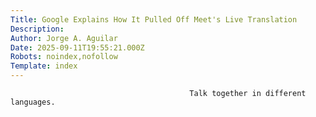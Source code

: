 ```yaml
---
Title: Google Explains How It Pulled Off Meet's Live Translation
Description: 
Author: Jorge A. Aguilar
Date: 2025-09-11T19:55:21.000Z
Robots: noindex,nofollow
Template: index
---
```


                                            Talk together in different languages.
                                        